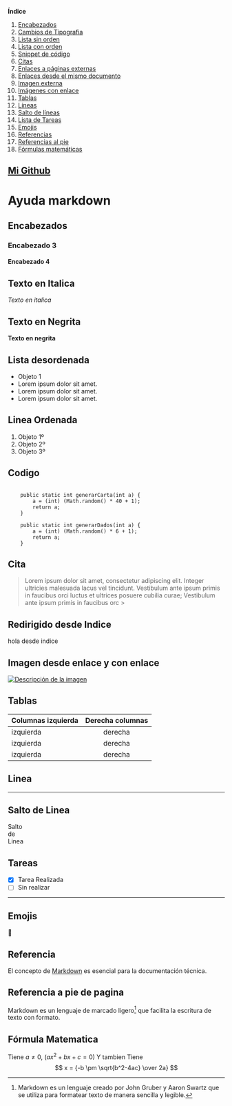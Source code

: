 **Índice**

1. [Encabezados](#hola1)
2. [Cambios de Tipografia](#2)
3. [Lista sin orden](#3)
4. [Lista con orden](#4)
5. [Snippet de código](#5)
6. [Citas](#6)
7. [Enlaces a páginas externas](https://markdownlivepreview.com/)
8. [Enlaces desde el mismo documento](#item2)
9. [Imagen externa](#7)
10. [Imágenes con enlace](#7)
11. [Tablas](#9)
12. [Líneas](#10)
13. [Salto de líneas](#11)
14. [Lista de Tareas](#12)
15. [Emojis](#13)
16. [Referencias](#14)
17. [Referencias al pie](#15)
18. [Fórmulas matemáticas](#16)

## [Mi Github](<https://github.com/MiiguelMc/EDES.git/>)

<a name="hola1">

# Ayuda markdown

## Encabezados

### Encabezado 3

#### Encabezado 4

 </a>

## <a name="2"> Texto en Italica </a>

*Texto en italica*  

## <a name="3">Texto en Negrita </a>

**Texto en negrita**  

## <a name="3">Lista desordenada</a>

* Objeto 1
* Lorem ipsum dolor sit amet.
* Lorem ipsum dolor sit amet.
* Lorem ipsum dolor sit amet.

## <a name="4">Linea Ordenada </a>

1. Objeto 1º
2. Objeto 2º
3. Objeto 3º

## <a name="5">Codigo </a>

```

    public static int generarCarta(int a) {
        a = (int) (Math.random() * 40 + 1);
        return a;
    }

    public static int generarDados(int a) {
        a = (int) (Math.random() * 6 + 1);
        return a;
    }
```

## <a name="6">Cita </a>
>
> Lorem ipsum dolor sit amet, consectetur adipiscing elit. Integer ultricies malesuada lacus vel tincidunt. Vestibulum ante ipsum primis in faucibus orci luctus et ultrices posuere cubilia curae; Vestibulum ante ipsum primis in faucibus orc >

## Redirigido desde Indice

<a name="item2"> hola desde indice </a>

## <a name="7"> Imagen desde enlace  y con enlace  </a>

[![Descripción de la imagen](https://sp-ao.shortpixel.ai/client/to_webp,q_glossy,ret_img,w_150/https://fpalanturing.es/wp-content/uploads/2024/01/CPIFPAT_logotipo_color.webp)](http://www.google.com/)

## <a name="9">Tablas </a>

| Columnas izquierda  | Derecha columnas |
| ------------- |:-------------:|
| izquierda     | derecha    |
| izquierda     | derecha    |
| izquierda     | derecha    |

## <a name="10 ">Linea </a>

---

## <a name="11">Salto de Linea </a>

Salto  
de  
Linea

## <a name="12">Tareas </a>

* [x] Tarea Realizada  
* [ ] Sin realizar

 ---

## <a name="13">Emojis </a>

:pray:

## <a name="14">Referencia </a>

El concepto de [Markdown][1] es esencial para la documentación técnica.

[1]: https://www.markdownguide.org/getting-started/  

## <a name="15">Referencia a pie de pagina  </a>

Markdown es un lenguaje de marcado ligero[^2] que facilita la escritura de texto con formato.  

## <a name="16">Fórmula Matematica </a>

Tiene $a \ne 0$,  $(ax^2 + bx + c = 0)$ Y tambien Tiene
$$ x = {-b \pm \sqrt{b^2-4ac} \over 2a} $$

[^2]: Markdown es un lenguaje creado por John Gruber y Aaron Swartz que se utiliza para formatear texto de manera sencilla y legible.

